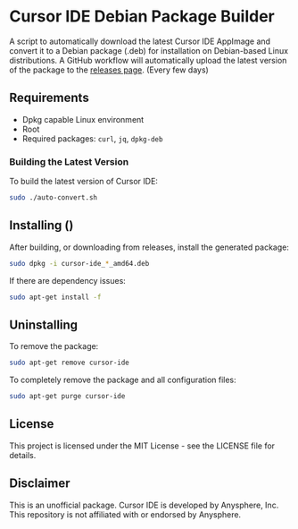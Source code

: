 # Cursor IDE Debian Package Builder

A script to automatically download the latest Cursor IDE AppImage and convert it to a Debian package (.deb) for installation on Debian-based Linux distributions. A GitHub workflow will automatically upload the latest version of the package to the [releases page](https://github.com/jackinthebox52/cursor-deb/releases). (Every few days)

## Requirements

- Dpkg capable Linux environment
- Root
- Required packages: `curl`, `jq`, `dpkg-deb`


### Building the Latest Version

To build the latest version of Cursor IDE:

```bash
sudo ./auto-convert.sh
```

## Installing ()

After building, or downloading from releases, install the generated package:

```bash
sudo dpkg -i cursor-ide_*_amd64.deb
```

If there are dependency issues:

```bash
sudo apt-get install -f
```

## Uninstalling

To remove the package:

```bash
sudo apt-get remove cursor-ide
```

To completely remove the package and all configuration files:

```bash
sudo apt-get purge cursor-ide
```

## License

This project is licensed under the MIT License - see the LICENSE file for details.

## Disclaimer

This is an unofficial package. Cursor IDE is developed by Anysphere, Inc. This repository is not affiliated with or endorsed by Anysphere.

